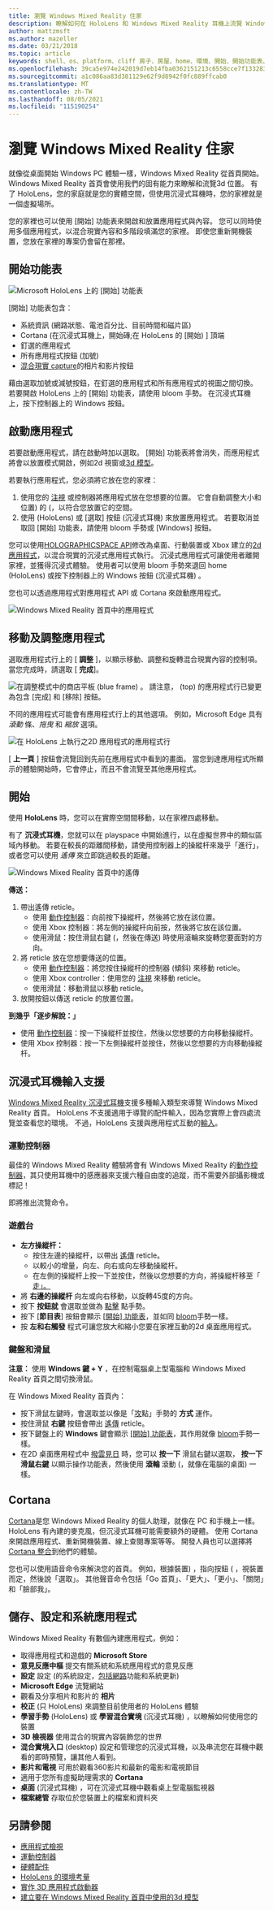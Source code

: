 ```yaml
---
title: 瀏覽 Windows Mixed Reality 住家
description: 瞭解如何在 HoloLens 和 Windows Mixed Reality 耳機上流覽 Windows Mixed Reality 首頁。
author: mattzmsft
ms.author: mazeller
ms.date: 03/21/2018
ms.topic: article
keywords: shell、os、platform、cliff 房子、房屋、home、環境、開始、開始功能表、首頁功能表、釘選、應用程式、啟動應用程式、放置應用程式、傳送、移動、流覽、混合現實耳機、虛擬實境耳機、何謂虛擬實境
ms.openlocfilehash: 39ca5e974e242019d7eb14fba0362151213c6558cce7f13328390712b3642901
ms.sourcegitcommit: a1c086aa83d381129e62f9d8942f0fc889ffcab0
ms.translationtype: MT
ms.contentlocale: zh-TW
ms.lasthandoff: 08/05/2021
ms.locfileid: "115190254"
---
```

# <a name="navigating-the-windows-mixed-reality-home"></a>瀏覽 Windows Mixed Reality 住家

就像從桌面開始 Windows PC 體驗一樣，Windows Mixed Reality 從首頁開始。 Windows Mixed Reality 首頁會使用我們的固有能力來瞭解和流覽3d 位置。 有了 HoloLens，您的家庭就是您的實體空間，但使用沉浸式耳機時，您的家裡就是一個虛擬場所。

您的家裡也可以使用 [開始] 功能表來開啟和放置應用程式與內容。 您可以同時使用多個應用程式，以混合現實內容和多階段填滿您的家裡。 即使您重新開機裝置，您放在家裡的專案仍會留在那裡。

## <a name="start-menu"></a>開始功能表

![Microsoft HoloLens 上的 [開始] 功能表](images/start-500px.png)

[開始] 功能表包含：
* 系統資訊 (網路狀態、電池百分比、目前時間和磁片區) 
* Cortana (在沉浸式耳機上，開始磚;在 HoloLens 的 [開始) ] 頂端
* 釘選的應用程式
* 所有應用程式按鈕 (加號) 
* [混合現實 capture](/hololens/holographic-photos-and-videos)的相片和影片按鈕

藉由選取加號或減號按鈕，在釘選的應用程式和所有應用程式的視圖之間切換。 若要開啟 HoloLens 上的 [開始] 功能表，請使用 bloom 手勢。 在沉浸式耳機上，按下控制器上的 Windows 按鈕。

## <a name="launching-apps"></a>啟動應用程式

若要啟動應用程式，請在啟動時加以選取。 [開始] 功能表將會消失，而應用程式將會以放置模式開啟，例如2d 視窗或[3d 模型](../distribute/implementing-3d-app-launchers.md)。

若要執行應用程式，您必須將它放在您的家裡：
1. 使用您的 [注視](../design/gaze-and-commit.md) 或控制器將應用程式放在您想要的位置。 它會自動調整大小和位置) 的 (，以符合您放置它的空間。
2. 使用 (HoloLens) 或 [選取] 按鈕 (沉浸式耳機) 來放置應用程式。 若要取消並取回 [開始] 功能表，請使用 bloom 手勢或 [Windows] 按鈕。

您可以使用[HOLOGRAPHICSPACE API](/uwp/api/Windows.Graphics.Holographic.HolographicSpace)修改為桌面、行動裝置或 Xbox 建立的[2d 應用程式](../develop/porting-apps/building-2d-apps.md)，以混合現實的沉浸式應用程式執行。 沉浸式應用程式可讓使用者離開家裡，並獲得沉浸式體驗。 使用者可以使用 bloom 手勢來退回 home (HoloLens) 或按下控制器上的 Windows 按鈕 (沉浸式耳機) 。

您也可以透過應用程式對應用程式 API 或 Cortana 來啟動應用程式。

![Windows Mixed Reality 首頁中的應用程式](images/mixed-reality-home-500px.png)

## <a name="moving-and-adjusting-apps"></a>移動及調整應用程式

選取應用程式行上的 [ **調整** ]，以顯示移動、調整和旋轉混合現實內容的控制項。 當您完成時，請選取 [ **完成**]。

![在調整模式中的商店平板 (blue frame) 。 請注意， (top) 的應用程式行已變更為包含 [完成] 和 [移除] 按鈕。](images/adjust-500px.png)

不同的應用程式可能會有應用程式行上的其他選項。 例如，Microsoft Edge 具有 *滾動* 條、*拖曳* 和 *縮放* 選項。 

![在 HoloLens 上執行之2D 應用程式的應用程式行](images/holobar-500px.png)

[ **上一頁** ] 按鈕會流覽回到先前在應用程式中看到的畫面。 當您到達應用程式所顯示的體驗開始時，它會停止，而且不會流覽至其他應用程式。

## <a name="getting-around-your-home"></a>開始

使用 **HoloLens** 時，您可以在實際空間間移動，以在家裡四處移動。

有了 **沉浸式耳機**，您就可以在 playspace 中開始進行，以在虛擬世界中的類似區域內移動。 若要在較長的距離間移動，請使用控制器上的操縱杆來幾乎「進行」，或者您可以使用 *遙傳* 來立即跳過較長的距離。

![Windows Mixed Reality 首頁中的遙傳](images/teleportation-500px.png)

**傳送：**
1. 帶出遙傳 reticle。
   * 使用 [動作控制器](../design/motion-controllers.md)：向前按下操縱杆，然後將它放在該位置。
   * 使用 Xbox 控制器：將左側的操縱杆向前按，然後將它放在該位置。
   * 使用滑鼠：按住滑鼠右鍵 (，然後在傳送) 時使用滾輪來旋轉您要面對的方向。
2. 將 reticle 放在您想要傳送的位置。
   * 使用 [動作控制器](../design/motion-controllers.md)：將您按住操縱杆的控制器 (傾斜) 來移動 reticle。
   * 使用 Xbox controller：使用您的 [注視](../design/gaze-and-commit.md) 來移動 reticle。
   * 使用滑鼠：移動滑鼠以移動 reticle。
3. 放開按鈕以傳送 reticle 的放置位置。

**到幾乎「逐步解說：」**
* 使用 [動作控制器](../design/motion-controllers.md)：按一下操縱杆並按住，然後以您想要的方向移動操縱杆。
* 使用 Xbox 控制器：按一下左側操縱杆並按住，然後以您想要的方向移動操縱杆。

## <a name="immersive-headset-input-support"></a>沉浸式耳機輸入支援

[Windows Mixed Reality 沉浸式耳機](immersive-headset-hardware-details.md)支援多種輸入類型來導覽 Windows Mixed Reality 首頁。 HoloLens 不支援適用于導覽的配件輸入，因為您實際上會四處流覽並查看您的環境。 不過，HoloLens 支援與應用程式互動的[輸入](hardware-accessories.md)。

### <a name="motion-controllers"></a>運動控制器

最佳的 Windows Mixed Reality 體驗將會有 Windows Mixed Reality 的[動作控制器](../design/motion-controllers.md)，其只使用耳機中的感應器來支援六種自由度的追蹤，而不需要外部攝影機或標記！

即將推出流覽命令。

### <a name="gamepad"></a>遊戲台
* **左方操縱杆：**
  * 按住左邊的操縱杆，以帶出 [遙傳](navigating-the-windows-mixed-reality-home.md#getting-around-your-home) reticle。
  * 以較小的增量，向左、向右或向左移動操縱杆。
  * 在左側的操縱杆上按一下並按住，然後以您想要的方向，將操縱杆移至「 [走」。](navigating-the-windows-mixed-reality-home.md#getting-around-your-home)
* 將 **右邊的操縱杆** 向左或向右移動，以旋轉45度的方向。
* 按下 **按鈕就** 會選取並做為 [點擊](../design/gaze-and-commit.md#composite-gestures) 點手勢。
* 按下 [**節目表**] 按鈕會顯示 [[開始] 功能表](navigating-the-windows-mixed-reality-home.md#start-menu)，並如同 [bloom](../design/system-gesture.md#bloom)手勢一樣。
* 按 **左和右觸發** 程式可讓您放大和縮小您要在家裡互動的2d 桌面應用程式。

### <a name="keyboard-and-mouse"></a>鍵盤和滑鼠

**注意：** 使用 **Windows 鍵 + Y** ，在控制電腦桌上型電腦和 Windows Mixed Reality 首頁之間切換滑鼠。

在 Windows Mixed Reality 首頁內：
* 按下滑鼠左鍵時，會選取並以像是「[攻](../design/gaze-and-commit.md#composite-gestures)點」手勢的 **方式** 運作。
* 按住滑鼠 **右鍵** 按鈕會帶出 [遙傳](navigating-the-windows-mixed-reality-home.md#getting-around-your-home) reticle。
* 按下鍵盤上的 **Windows** 鍵會顯示 [[開始] 功能表](navigating-the-windows-mixed-reality-home.md#start-menu)，其作用就像 [bloom](../design/system-gesture.md#bloom)手勢一樣。
* 在2D 桌面應用程式中 [撥雲見日](../design/gaze-and-commit.md) 時，您可以 **按一下** 滑鼠右鍵以選取， **按一下滑鼠右鍵** 以顯示操作功能表，然後使用 **滾輪** 滾動 (，就像在電腦的桌面) 一樣。

## <a name="cortana"></a>Cortana

[Cortana](../design/voice-input.md#hey-cortana)是您 Windows Mixed Reality 的個人助理，就像在 PC 和手機上一樣。 HoloLens 有內建的麥克風，但沉浸式耳機可能需要額外的硬體。 使用 Cortana 來開啟應用程式、重新開機裝置、線上查閱專案等等。 開發人員也可以選擇將[Cortana 整合](https://dev.windows.com/cortana)到他們的體驗。

您也可以使用語音命令來解決您的首頁。 例如，根據裝置) ，指向按鈕 ([](../design/gaze-and-commit.md) ，視裝置而定，然後說「選取」。 其他聲音命令包括「Go 首頁」、「更大」、「更小」、「關閉」和「臉部我」。

## <a name="store-settings-and-system-apps"></a>儲存、設定和系統應用程式

Windows Mixed Reality 有數個內建應用程式，例如：
* 取得應用程式和遊戲的 **Microsoft Store**
* **意見反應中樞** 提交有關系統和系統應用程式的意見反應
* **設定** 設定 (的系統設定，[包括網路](/hololens/hololens-network)功能和系統更新) 
* **Microsoft Edge** 流覽網站
* 觀看及分享相片和影片的 **相片**
* **校正** (只 HoloLens) 來調整目前使用者的 HoloLens 體驗
* **學習手勢** (HoloLens) 或 **學習混合實境** (沉浸式耳機) ，以瞭解如何使用您的裝置
* **3D 檢視器** 使用混合的現實內容裝飾您的世界
* **混合實境入口** (desktop) 設定和管理您的沉浸式耳機，以及串流您在耳機中觀看的即時預覽，讓其他人看到。
* **影片和電視** 可用於觀看360影片和最新的電影和電視節目
* 適用于您所有虛擬助理需求的 **Cortana**
* **桌面** (沉浸式耳機) ，可在沉浸式耳機中觀看桌上型電腦監視器
* **檔案總管** 存取位於您裝置上的檔案和資料夾

## <a name="see-also"></a>另請參閱
* [應用程式檢視](../design/app-views.md)
* [運動控制器](../design/motion-controllers.md)
* [硬體配件](hardware-accessories.md)
* [HoloLens 的環境考量](/hololens/hololens-environment-considerations)
* [實作 3D 應用程式啟動器](../distribute/implementing-3d-app-launchers.md)
* [建立要在 Windows Mixed Reality 首頁中使用的3d 模型](../distribute/creating-3d-models-for-use-in-the-windows-mixed-reality-home.md)